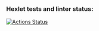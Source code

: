 ### Hexlet tests and linter status:
[![Actions Status](https://github.com/disheg/js-algorithms-trees-project-lvl1/workflows/hexlet-check/badge.svg)](https://github.com/disheg/js-algorithms-trees-project-lvl1/actions)